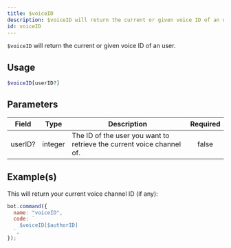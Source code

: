 ```yaml
---
title: $voiceID
description: $voiceID will return the current or given voice ID of an user.
id: voiceID
---
```


`$voiceID` will return the current or given voice ID of an user.

## Usage

```php
$voiceID[userID?]
```

## Parameters

| Field   | Type    | Description                                                           | Required |
| ------- | ------- | --------------------------------------------------------------------- | :------: |
| userID? | integer | The ID of the user you want to retrieve the current voice channel of. |  false   |

## Example(s)

This will return your current voice channel ID (if any):

```javascript
bot.command({
  name: "voiceID",
  code: `
    $voiceID[$authorID]
  `,
});
```
